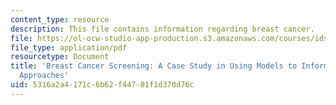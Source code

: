```yaml
---
content_type: resource
description: This file contains information regarding breast cancer.
file: https://ol-ocw-studio-app-production.s3.amazonaws.com/courses/ids-410j-modeling-and-assessment-for-policy-spring-2013/5316a2a4171c6b62f44781f1d370d76c_MITESD_864S13_Brest_Cncr.pdf
file_type: application/pdf
resourcetype: Document
title: 'Breast Cancer Screening: A Case Study in Using Models to Inform Preventive
  Approaches'
uid: 5316a2a4-171c-6b62-f447-81f1d370d76c
---
```

